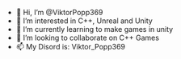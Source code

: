 - 👋 Hi, I’m @ViktorPopp369
- 👀 I’m interested in C++, Unreal and Unity
- 🌱 I’m currently learning to make games in unity
- 💞️ I’m looking to collaborate on C++ Games
- 📫 My Disord is: Viktor_Popp369

<!---
ViktorPopp369/ViktorPopp369 is a ✨ special ✨ repository because its `README.md` (this file) appears on your GitHub profile.
You can click the Preview link to take a look at your changes.
--->
